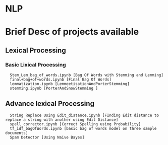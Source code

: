 # NLP
# Brief Desc of projects available 

## Lexical Processing

### Basic Lixical Processing 
      Stem_Lem_bag_of_words.ipynb [Bag Of Words with Stemming and Lemming]	
      final+bag+of+words.ipynb [Final Bag Of Words]
      lemmatization.ipynb [LemmeetisationAndPorterStemming]
      stemming.ipynb [PorterAndSnowStemming ]

## Advance lexical Processing 
      String Replace Using Edit_distance.ipynb [FInding Edit distance to replace a string with another using Edit Distance] 
      spell_corrector.ipynb [Correct Spelling using Probability]
      tf_idf_bagOfWords.ipynb [basic bag of words model on three sample documents]
      Spam Detector [Using Naive Bayes]
